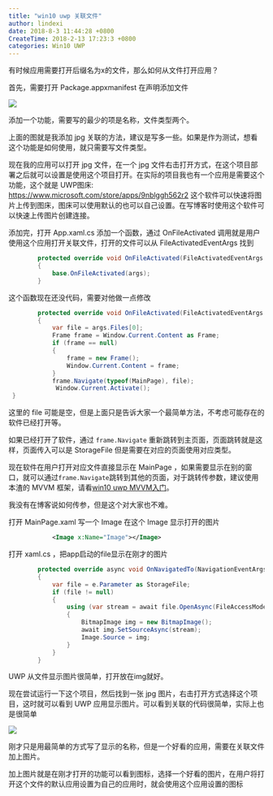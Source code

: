 ```yaml
---
title: "win10 uwp 关联文件"
author: lindexi
date: 2018-8-3 11:44:28 +0800
CreateTime: 2018-2-13 17:23:3 +0800
categories: Win10 UWP
---
```


有时候应用需要打开后缀名为x的文件，那么如何从文件打开应用？

<!--more-->



<div id="toc"></div>

首先，需要打开 Package.appxmanifest 在声明添加文件

<!-- ![](image/win10 uwp 关联文件/win10 uwp 关联文件0.png) -->

![](http://7xqpl8.com1.z0.glb.clouddn.com/AwCCAwMAItoFAMV+BQA28wYAAQAEAK4+AQBmQwIAaOgJAOjZ/2017223193546.jpg)

添加一个功能，需要写的最少的项是名称，文件类型两个。

上面的图就是我添加 jpg 关联的方法，建议是写多一些。如果是作为测试，想看这个功能是如何使用，就只需要写文件类型。

现在我的应用可以打开 jpg 文件，在一个 jpg 文件右击打开方式，在这个项目部署之后就可以设置是使用这个项目打开。在实际的项目我也有一个应用是需要这个功能，这个就是 UWP图床: https://www.microsoft.com/store/apps/9nblggh562r2 这个软件可以快速将图片上传到图床，图床可以使用默认的也可以自己设置。在写博客时使用这个软件可以快速上传图片创建连接。

添加完，打开 App.xaml.cs 添加一个函数，通过 OnFileActivated 调用就是用户使用这个应用打开关联文件，打开的文件可以从 FileActivatedEventArgs 找到


```csharp
        protected override void OnFileActivated(FileActivatedEventArgs args)
        {
            base.OnFileActivated(args);
        }
```

这个函数现在还没代码，需要对他做一点修改

```csharp
        protected override void OnFileActivated(FileActivatedEventArgs args)
        {
            var file = args.Files[0];
            Frame frame = Window.Current.Content as Frame;
            if (frame == null)
            {
                frame = new Frame();
                Window.Current.Content = frame;
            }
            frame.Navigate(typeof(MainPage), file);
             Window.Current.Activate();
 }
```

这里的 file 可能是空，但是上面只是告诉大家一个最简单方法，不考虑可能存在的软件已经打开等。

如果已经打开了软件，通过 `frame.Navigate` 重新跳转到主页面，页面跳转就是这样，页面传入可以是 StorageFile 但是需要在对应的页面使用对应类型。

现在软件在用户打开对应文件直接显示在 MainPage ，如果需要显示在别的窗口，就可以通过`frame.Navigate`跳转到其他的页面，对于跳转传参数，建议使用本渣的 MVVM 框架，请看[win10 uwp MVVM入门](https://lindexi.gitee.io/post/win10-uwp-MVVM%E5%85%A5%E9%97%A8.html )。

我没有在博客说如何传参，但是这个对大家也不难。

打开 MainPage.xaml 写一个 Image 在这个 Image 显示打开的图片

```xml
            <Image x:Name="Image"></Image>

```

打开 xaml.cs ，把app启动的file显示在刚才的图片

```csharp
        protected override async void OnNavigatedTo(NavigationEventArgs e)
        {
            var file = e.Parameter as StorageFile;
            if (file != null)
            {
                using (var stream = await file.OpenAsync(FileAccessMode.Read))
                {
                    BitmapImage img = new BitmapImage();
                    await img.SetSourceAsync(stream);
                    Image.Source = img;
                }
            }
        }
```

UWP 从文件显示图片很简单，打开放在img就好。

现在尝试运行一下这个项目，然后找到一张 jpg 图片，右击打开方式选择这个项目，这时就可以看到 UWP 应用显示图片。可以看到关联的代码很简单，实际上也是很简单

![](http://7xqpl8.com1.z0.glb.clouddn.com/AwCCAwMAItoFAMV+BQA28wYAAQAEAK4+AQBmQwIAaOgJAOjZ/%E6%96%87%E4%BB%B6%E6%89%93%E5%BC%80.gif)


刚才只是用最简单的方式写了显示的名称，但是一个好看的应用，需要在关联文件加上图片。

加上图片就是在刚才打开的功能可以看到图标，选择一个好看的图片，在用户将打开这个文件的默认应用设置为自己的应用时，就会使用这个应用设置的图标

